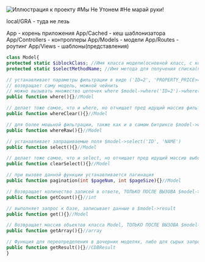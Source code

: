 ![Иллюстрация к проекту](https://aviasovet.ru/blog/wp-content/uploads/2014/06/%D0%A4%D0%BE%D1%82%D0%BE-%E2%84%96-7.jpg)
#Мы Не Утонем
#Не марай руки!

local/GRA - туда не лезь

App - корень приложения
App/Cached - кеш шаблонизатора
App/Controllers - контроллеры
App/Models - модели
App/Routes - роутинг
App/Views - шаблоны(представления)

```php
class Model{
protected static $iblockClass; //Имя класса модели(основной класс, с которым работает модель)(по дефолту CIBlock)
protected static $selectMethodName; //Имя метода для получения списка(по дефолту GetList)

// устанавливает параметры фильтрации в виде ('ID=2', 'PROPERTY_PRICE>=20')
// возвращает саму модель, можной чейнить
// можно вызывать множество цепочек where $model->where('ID=2')->where('PROPERTY_PRICE>=20')
public function where(){}//Model

// делает тоже самое, что и where, но отчищает пред идущий массив фильтрации
public function whereClear(){}//Model

// для более мошьной фильтрации, также как и в самом битриксе $model->whereRaw(['=ID' => 2, ['LOGIC' => 'AND', ...])
public function whereRaw(){}//Model

// устанавливает запрашиваемые поля $model->select('ID', 'NAME')
public function select(){}//Model

// делает тоже самое, что и select, но отчищает пред идущий массив выборки
public function clearSelect(){}//Model

// при вызове данной функции устанавливается пагинация
public function pagination(int $pageNum, int $pageSize){}//Model

// Возвращает количество записей в ответе, ТОЛЬКО ПОСЛЕ ВЫЗОВА $model->get()
public function getCount(){}//int

// выполняет запрос к базе, записывает данные в $model->result
public function get(){}//Model

// Возвращает массив обьектов класса Model, ТОЛЬКО ПОСЛЕ ВЫЗОВА $model->get()
public function getArray(){}//array

// Функция для переопределения в дочерних моделях, либо для сырых запросов
public function getResult(){}//CDBResult
}
```


